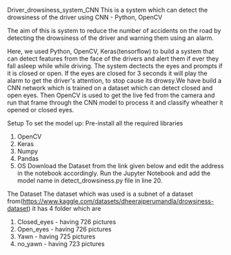 Driver_drowsiness_system_CNN
This is a system which can detect the drowsiness of the driver using CNN - Python, OpenCV

The aim of this is system to reduce the number of accidents on the road by detecting the drowsiness of the driver and warning them using an alarm.

Here, we used Python, OpenCV, Keras(tensorflow) to build a system that can detect features from the face of the drivers and alert them if ever they fall asleep while while driving. The system dectects the eyes and prompts if it is closed or open. If the eyes are closed for 3 seconds it will play the alarm to get the driver's attention, to stop cause its drowsy.We have build a CNN network which is trained on a dataset which can detect closed and open eyes. Then OpenCV is used to get the live fed from the camera and run that frame through the CNN model to process it and classify wheather it opened or closed eyes.

Setup
To set the model up:
Pre-install all the required libraries
1) OpenCV
2) Keras
3) Numpy
4) Pandas
5) OS
Download the Dataset from the link given below and edit the address in the notebook accordingly.
Run the Jupyter Notebook and add the model name in detect_drowsiness.py file in line 20.

The Dataset
The dataset which was used is a subnet of a dataset from(https://www.kaggle.com/datasets/dheerajperumandla/drowsiness-dataset)
it has 4 folder which are
1) Closed_eyes - having 726 pictures
2) Open_eyes - having 726 pictures
3) Yawn - having 725 pictures
4) no_yawn - having 723 pictures
